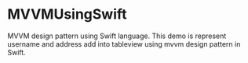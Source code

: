 # MVVMUsingSwift
MVVM design pattern using Swift language.
This demo is represent username and address add into tableview using mvvm design pattern in Swift.
